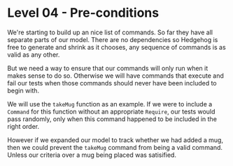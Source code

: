 # Level 04 - Pre-conditions

We're starting to build up an nice list of commands. So far they have all
separate parts of our model. There are no dependencies so Hedgehog is free to
generate and shrink as it chooses, any sequence of commands is as valid as any
other.

But we need a way to ensure that our commands will only run when it makes sense
to do so. Otherwise we will have commands that execute and fail our tests when
those commands should never have been included to begin with.

We will use the `takeMug` function as an example. If we were to include a
`Command` for this function without an appropriate `Require`, our tests would
pass randomly, only when this command happened to be included in the right
order.

However if we expanded our model to track whether we had added a mug, then we
could prevent the `takeMug` command from being a valid command. Unless our
criteria over a mug being placed was satisified.
